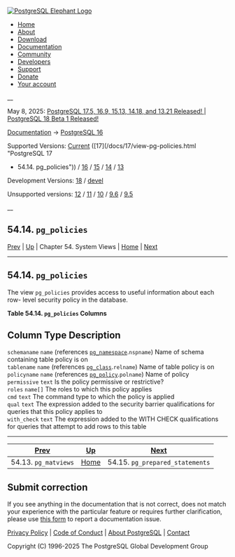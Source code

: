[ ![PostgreSQL Elephant Logo](/media/img/about/press/elephant.png) ](/)

  * [Home](/ "Home")
  * [About](/about/ "About")
  * [Download](/download/ "Download")
  * [Documentation](/docs/ "Documentation")
  * [Community](/community/ "Community")
  * [Developers](/developer/ "Developers")
  * [Support](/support/ "Support")
  * [Donate](/about/donate/ "Donate")
  * [Your account](/account/ "Your account")

__

May 8, 2025: [ PostgreSQL 17.5, 16.9, 15.13, 14.18, and 13.21 Released! ](/about/news/postgresql-175-169-1513-1418-and-1321-released-3072/) | [ PostgreSQL 18 Beta 1 Released! ](/about/news/postgresql-18-beta-1-released-3070/)

[Documentation](/docs/ "Documentation") -> [PostgreSQL
16](/docs/16/index.html)

Supported Versions: [Current](/docs/current/view-pg-policies.html "PostgreSQL
17 - 54.14. pg_policies") ([17](/docs/17/view-pg-policies.html "PostgreSQL 17
- 54.14. pg_policies")) / [16](/docs/16/view-pg-policies.html "PostgreSQL 16 -
54.14. pg_policies") / [15](/docs/15/view-pg-policies.html "PostgreSQL 15 -
54.14. pg_policies") / [14](/docs/14/view-pg-policies.html "PostgreSQL 14 -
54.14. pg_policies") / [13](/docs/13/view-pg-policies.html "PostgreSQL 13 -
54.14. pg_policies")

Development Versions: [18](/docs/18/view-pg-policies.html "PostgreSQL 18 -
54.14. pg_policies") / [devel](/docs/devel/view-pg-policies.html "PostgreSQL
devel - 54.14. pg_policies")

Unsupported versions: [12](/docs/12/view-pg-policies.html "PostgreSQL 12 -
54.14. pg_policies") / [11](/docs/11/view-pg-policies.html "PostgreSQL 11 -
54.14. pg_policies") / [10](/docs/10/view-pg-policies.html "PostgreSQL 10 -
54.14. pg_policies") / [9.6](/docs/9.6/view-pg-policies.html "PostgreSQL 9.6 -
54.14. pg_policies") / [9.5](/docs/9.5/view-pg-policies.html "PostgreSQL 9.5 -
54.14. pg_policies")

__

54.14. `pg_policies`  
---  
[Prev](view-pg-matviews.html "54.13. pg_matviews")  | [Up](views.html "Chapter 54. System Views") | Chapter 54. System Views | [Home](index.html "PostgreSQL 16.9 Documentation") |  [Next](view-pg-prepared-statements.html "54.15. pg_prepared_statements")  
  
* * *

## 54.14. `pg_policies` #

The view `pg_policies` provides access to useful information about each row-
level security policy in the database.

**Table  54.14. `pg_policies` Columns**

Column Type Description  
---  
`schemaname` `name` (references [`pg_namespace`](catalog-pg-namespace.html
"53.32. pg_namespace").`nspname`) Name of schema containing table policy is on  
`tablename` `name` (references [`pg_class`](catalog-pg-class.html
"53.11. pg_class").`relname`) Name of table policy is on  
`policyname` `name` (references [`pg_policy`](catalog-pg-policy.html
"53.38. pg_policy").`polname`) Name of policy  
`permissive` `text` Is the policy permissive or restrictive?  
`roles` `name[]` The roles to which this policy applies  
`cmd` `text` The command type to which the policy is applied  
`qual` `text` The expression added to the security barrier qualifications for
queries that this policy applies to  
`with_check` `text` The expression added to the WITH CHECK qualifications for
queries that attempt to add rows to this table  
  
  

* * *

[Prev](view-pg-matviews.html "54.13. pg_matviews")  | [Up](views.html "Chapter 54. System Views") |  [Next](view-pg-prepared-statements.html "54.15. pg_prepared_statements")  
---|---|---  
54.13. `pg_matviews`  | [Home](index.html "PostgreSQL 16.9 Documentation") |  54.15. `pg_prepared_statements`  
  
## Submit correction

If you see anything in the documentation that is not correct, does not match
your experience with the particular feature or requires further clarification,
please use [this form](/account/comments/new/16/view-pg-policies.html/) to
report a documentation issue.

[Privacy Policy](/about/privacypolicy) | [Code of Conduct](/about/policies/coc/) | [About PostgreSQL](/about/) | [Contact](/about/contact/)  

Copyright (C) 1996-2025 The PostgreSQL Global Development Group

